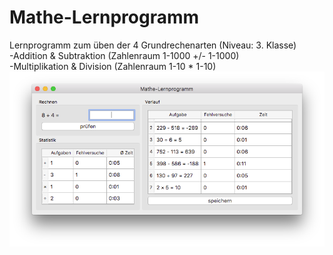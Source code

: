 # Mathe-Lernprogramm
Lernprogramm zum üben der 4 Grundrechenarten (Niveau: 3. Klasse)  
-Addition & Subtraktion (Zahlenraum 1-1000 +/- 1-1000)  
-Multiplikation & Division (Zahlenraum 1-10 * 1-10)  
![alt text](https://github.com/alex292/Mathe-Lernprogramm/blob/master/mainwindow.png?raw=true)

